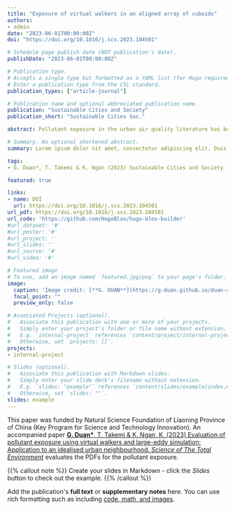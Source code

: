 ```yaml
---
title: "Exposure of virtual walkers in an aligned array of cuboids"
authors:
- admin
date: "2023-06-01T00:00:00Z"
doi: "https://doi.org/10.1016/j.scs.2023.104501"

# Schedule page publish date (NOT publication's date).
publishDate: "2023-06-01T00:00:00Z"

# Publication type.
# Accepts a single type but formatted as a YAML list (for Hugo requirements).
# Enter a publication type from the CSL standard.
publication_types: ["article-journal"]

# Publication name and optional abbreviated publication name.
publication: "Sustainable Cities and Society"
publication_short: "Sustainable Cities Soc."

abstract: Pollutant exposure in the urban air quality literature has been typically interpreted from data for fixed locations, which provides an incomplete picture of exposure for pedestrians (or moving receptors). The current study proposes a simple model to parameterise the exposure time for a virtual walker to cross a pollutant cloud during its sweeping downstream across the avenue. The parameterisation, which depends on the centre-of-mass translation and the cloud size, shows satisfactory performance in areas away from the outlet, whence a substantial portion of the pollutants is removed from the control domain and a well-defined centre of mass geometrically vanishes. Applying the tracer age diagnostics, the occurrence time of first exposure for the moving receptors is quantified with no particular caution required for the outlet region. The mean tracer age recorded by the virtual walkers is shown to be up to 25\%–75\% smaller than conventional spatial averages, implying earlier exposure to the pollutants and hence a reference timescale relying on the latter may lead to delayed emergency response. Evacuation route prioritisation based on virtual walker measurements coincides with that indicated by the parameterisation, suggesting the potential usefulness of the model for exposure risk evaluation against atmospheric air pollution incidents.

# Summary. An optional shortened abstract.
summary: Lorem ipsum dolor sit amet, consectetur adipiscing elit. Duis posuere tellus ac convallis placerat. Proin tincidunt magna sed ex sollicitudin condimentum.

tags:
- G. Duan*, T. Takemi & K. Ngan (2023) Sustainable Cities and Society

featured: true

links:
- name: DOI
  url: https://doi.org/10.1016/j.scs.2023.104501 
url_pdf: https://doi.org/10.1016/j.scs.2023.104501 
url_code: 'https://github.com/HugoBlox/hugo-blox-builder'
#url_dataset: '#'
#url_poster: '#'
#url_project: ''
#url_slides: ''
#url_source: '#'
#url_video: '#'

# Featured image
# To use, add an image named `featured.jpg/png` to your page's folder. 
image:
  caption: 'Image credit: [**G. DUAN**](https://g-duan.github.io/duan-academic/)'
  focal_point: ""
  preview_only: false

# Associated Projects (optional).
#   Associate this publication with one or more of your projects.
#   Simply enter your project's folder or file name without extension.
#   E.g. `internal-project` references `content/project/internal-project/index.md`.
#   Otherwise, set `projects: []`.
projects:
- internal-project

# Slides (optional).
#   Associate this publication with Markdown slides.
#   Simply enter your slide deck's filename without extension.
#   E.g. `slides: "example"` references `content/slides/example/index.md`.
#   Otherwise, set `slides: ""`.
slides: example
---
```


This paper was funded by Natural Science Foundation of Liaoning Province of China (Key Program for Science and Technology Innovation). An accompanied paper [__G. Duan*__, T. Takemi & K. Ngan, K. (2023) Evaluation of pollutant exposure using virtual walkers and large-eddy simulation: Application to an idealised urban neighbourhood.  _Science of The Total Environment_](https://doi.org/10.1016/j.scitotenv.2023.162640) evaluates the PDFs for the pollutant exposure.

{{% callout note %}}
Create your slides in Markdown - click the *Slides* button to check out the example.
{{% /callout %}}

Add the publication's **full text** or **supplementary notes** here. You can use rich formatting such as including [code, math, and images](https://docs.hugoblox.com/content/writing-markdown-latex/).
